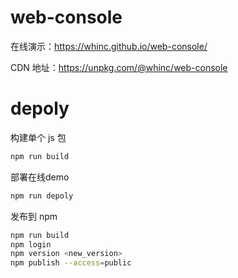 # web-console

在线演示：<https://whinc.github.io/web-console/>

CDN 地址：<https://unpkg.com/@whinc/web-console>

# depoly

构建单个 js 包
```bash
npm run build
```

部署在线demo
```bash
npm run depoly
```

发布到 npm
```bash
npm run build
npm login
npm version <new_version>
npm publish --access=public
```
